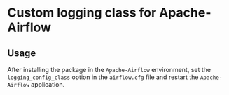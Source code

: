 # Custom logging class for Apache-Airflow

## Usage

After installing the package in the `Apache-Airflow` environment, set the `logging_config_class` option in the `airflow.cfg` file
and restart the `Apache-Airflow` application.